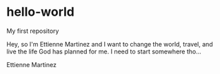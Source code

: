 # hello-world
My first repository

Hey, so I'm Ettienne Martinez and I want to change the world, travel, and live the life
God has planned for me. I need to start somewhere tho...

Ettienne Martinez
